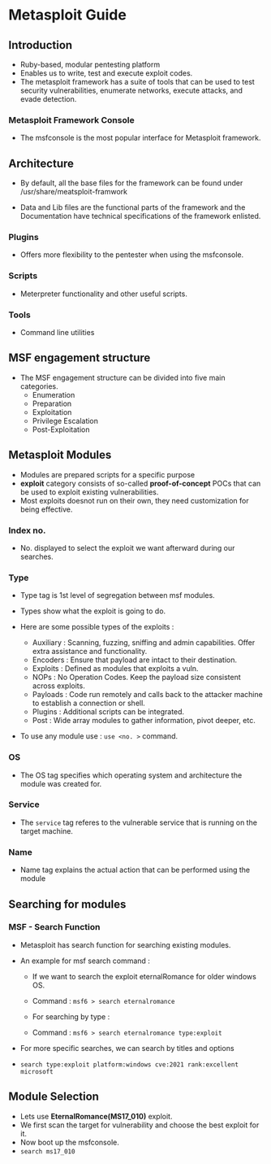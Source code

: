 # Metasploit Guide

## Introduction 

- Ruby-based, modular pentesting platform
- Enables us to write, test and execute exploit codes.
- The metasploit framework has a suite of tools that can be used to test security vulnerabilities, enumerate networks, execute attacks, and evade detection.

### Metasploit Framework Console

- The msfconsole is the most popular interface for Metasploit framework.

## Architecture

- By default, all the base files for the framework can be found under /usr/share/meatsploit-framwork

- Data and Lib files are the functional parts of the framework and the Documentation have technical specifications of the framework enlisted.

### Plugins

- Offers more flexibility to the pentester when using the msfconsole.

### Scripts

- Meterpreter functionality and other useful scripts.

### Tools 

- Command line utilities

## MSF engagement structure

- The MSF engagement structure can be divided into five main categories.
    - Enumeration
    - Preparation
    - Exploitation
    - Privilege Escalation
    - Post-Exploitation

## Metasploit Modules

- Modules are prepared scripts for a specific purpose
- __exploit__ category consists of so-called __proof-of-concept__ POCs that can be used to exploit existing vulnerabilities.
- Most exploits doesnot run on their own, they need customization for being effective.

### Index no.

- No. displayed to select the exploit we want afterward during our searches.

### Type

- Type tag is 1st level of segregation between msf modules.
- Types show what the exploit is going to do.

- Here are some possible types of the exploits : 
    - Auxiliary : Scanning, fuzzing, sniffing and admin capabilities. Offer extra assistance and functionality.
    - Encoders : Ensure that payload are intact to their destination.
    - Exploits : Defined as modules that exploits a vuln.
    - NOPs : No Operation Codes. Keep the payload size consistent across exploits.
    - Payloads : Code run remotely and calls back to the attacker machine to establish a connection or shell.
    - Plugins : Additional scripts can be integrated.
    - Post : Wide array modules to gather information, pivot deeper, etc.

- To use any module use : ``` use <no. > ``` command.

### OS

- The OS tag specifies which operating system and architecture the module was created for.

### Service

- The ``service`` tag referes to the vulnerable service that is running on the target machine.


### Name

- Name tag explains the actual action that can be performed using the module

## Searching for modules

### MSF - Search Function

- Metasploit has search function for searching existing modules.
- An example for msf search command :

    - If we want to search the exploit eternalRomance for older windows OS.
    - Command : ``` msf6 > search eternalromance ```

    - For searching by type : 
    - Command :  ``` msf6 > search eternalromance type:exploit ```

- For more specific searches, we can search by titles and options
- ``` search type:exploit platform:windows cve:2021 rank:excellent microsoft ```

## Module Selection

- Lets use __EternalRomance(MS17_010)__ exploit.
- We first scan the target for vulnerability and choose the best exploit for it.
- Now boot up the msfconsole.
- `search ms17_010`